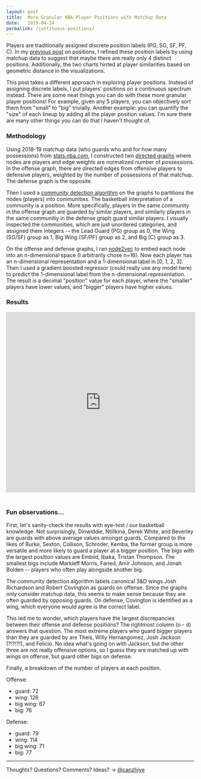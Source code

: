 ```yaml
---
layout: post
title:  More Granular NBA Player Positions with Matchup Data
date:   2019-04-24
permalink: /continuous-positions/
---
```


Players are traditionally assigned discrete position labels (PG, SG, SF, PF, C). In my [previous post](http://canzhiye.com/matchups) on positions, I refined these position labels by using matchup data to suggest that maybe there are really only 4 distinct positions. Additionally, the two charts hinted at player similarities based on geometric distance in the visualizations.

This post takes a different approach in exploring player positions. Instead of assigning discrete labels, I put players' positions on a continuous spectrum instead. There are some neat things you can do with these more granular player positions! For example, given any 5 players, you can objectively sort them from "small" to "big" trivially. Another example: you can quantify the "size" of each lineup by adding all the player position values. I'm sure there are many other things you can do that I haven't thought of.

### Methodology

Using 2018-19 matchup data (who guards who and for how many possessions) from [stats.nba.com](http://stats.nba.com), I constructed two [directed graphs](https://en.wikipedia.org/wiki/Directed_graph) where nodes are players and edge weights are normalized number of possessions. In the offense graph, there are directed edges from offensive players to defensive players, weighted by the number of possessions of that matchup. The defense graph is the opposite. 


Then I used a [community detection algorithm](https://perso.uclouvain.be/vincent.blondel/research/louvain.html) on the graphs to partitions the nodes (players) into communities. The basketball interpretation of a community is a position. More specifically, players in the same community in the offense graph are guarded by similar players, and similarly players in the same communitiy in the defense graph guard similar players. I visually inspected the communities, which are just unordered categories, and assigned them integers -- the Lead Guard (PG) group as 0, the Wing (SG/SF) group as 1, Big Wing (SF/PF) group as 2, and Big (C) group as 3. 

On the offense and defense graphs, I ran [node2vec](https://snap.stanford.edu/node2vec/) to embed each node into an n-dimensional space (I arbitrarily chose n=16). Now each player has an n-dimensional representation and a 1-dimensional label in [0, 1, 2, 3]. Then I used a gradient boosted regressor (could really use any model here) to predict the 1-dimensional label from the n-dimensional representation. The result is a decimal "position" value for each player, where the "smaller" players have lower values, and "bigger" players have higher values.

### Results

<iframe class="airtable-embed" src="https://airtable.com/embed/shraD7HhIiCZaEMsq?backgroundColor=purple&viewControls=on" frameborder="0" onmousewheel="" width="100%" height="480" style="background: transparent; border: 1px solid #ccc; margin-bottom: 20px"></iframe>

### Fun observations...
First, let's sanity-check the results with eye-test / our basketball knowledge. Not surprisingly, Dinwiddie, Ntilikina, Derek White, and Beverley are guards with above average values amongst guards. Compared to the likes of Burke, Sexton, Collison, Schroder, Kemba, the former group is more versatile and more likely to guard a player at a bigger position. The bigs with the largest position values are Embiid, Ibaka, Tristan Thompson. The smallest bigs include Markieff Morris, Faried, Amir Johnson, and Jonah Bolden -- players who often play alongside another big.

The community detection algorithm labels canonical 3&D wings Josh Richardson and Robert Covington as guards on offense. Since the graphs only consider matchup data, this seems to make sense because they are often guarded by opposing guards. On defense, Covington is identified as a wing, which everyone would agree is the correct label. 

This led me to wonder, which players have the largest discrepancies between their offense and defense positions? The rightmost column (o - d) answers that question. The most extreme players who guard bigger players than they are guarded by are Theis, Willy Hernangomez, Josh Jackson (?!?!?!), and Felicio. No idea what's going on with Jackson, but the other three are not really offensive options, so I guess they are matched up with wings on offense, but guard other bigs on defense.

Finally, a breakdown of the number of players at each position.

Offense:
- guard: 72
- wing: 126
- big wing: 67
- big: 76 

Defense:
- guard: 79
- wing: 114 
- big wing: 71 
- big: 77 


------

Thoughts? Questions? Comments? Ideas? → [@canzhiye](http://twitter.com/canzhiye)
